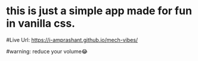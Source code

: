 # this is just a simple app made for fun in vanilla css.

#Live Url: https://i-amprashant.github.io/mech-vibes/ 

#warning: reduce your volume😂
